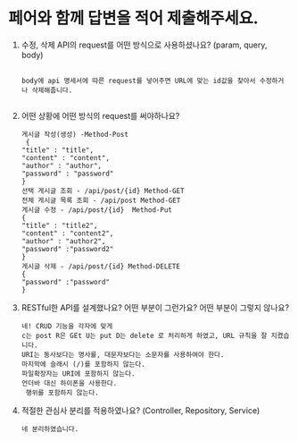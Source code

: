 페어와 함께 답변을 적어 제출해주세요.
====================================

1. 수정, 삭제 API의 request를 어떤 방식으로 사용하셨나요? (param, query, body)
    
    ```
    
    body에 api 명세서에 따른 request를 넣어주면 URL에 맞는 id값을 찾아서 수정하거나 삭제해줍니다.
  
    ```
    
2. 어떤 상황에 어떤 방식의 request를 써야하나요?
    
    ```
    게시글 작성(생성) -Method-Post
     {
    "title" : "title",
    "content" : "content",
    "author" : "author",
    "password" : "password"
    }
    선택 게시글 조회 - /api/post/{id} Method-GET
    전체 게시글 목록 조회 - /api/post Method-GET
    게시글 수정 - /api/post/{id}  Method-Put
    {
    "title" : "title2",
    "content" : "content2",
    "author" : "author2",
    "password" :"password2"
    }
    게시글 삭제 - /api/post/{id} Method-DELETE
    {
    "password" :"password"
    }
    ```
    
3. RESTful한 API를 설계했나요? 어떤 부분이 그런가요? 어떤 부분이 그렇지 않나요?
    
    ```
    네! CRUD 기능을 각자에 맞게
    c는 post R은 GEt U는 put D는 delete 로 처리하게 하였고, URL 규칙을 잘 지켰습니다.
    URI는 동사보다는 명사를, 대문자보다는 소문자를 사용하여야 한다.
    마지막에 슬래시 (/)를 포함하지 않는다.
    파일확장자는 URI에 포함하지 않는다.
    언더바 대신 하이폰을 사용한다.
     행위를 포함하지 않는다.
    
    ```
    
4. 적절한 관심사 분리를 적용하였나요? (Controller, Repository, Service)
    
    ```
    네 분리하였습니다.
    ```
